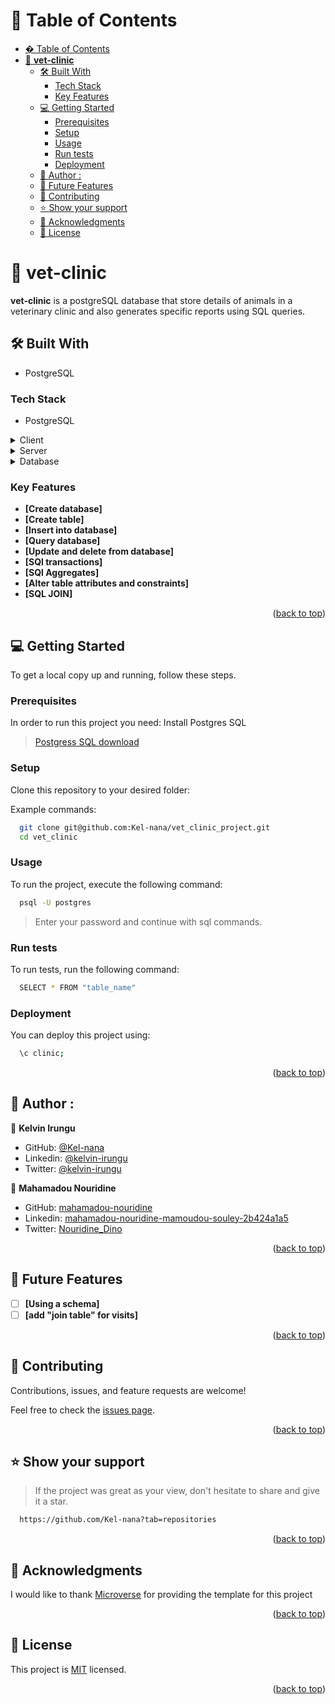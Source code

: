 <!-- TABLE OF CONTENTS -->

# 📗 Table of Contents

- [� Table of Contents](#-table-of-contents)
- [📖 **vet-clinic** ](#-vet-clinic-)
  - [🛠 Built With ](#-built-with-)
    - [Tech Stack ](#tech-stack-)
    - [Key Features ](#key-features-)
  - [💻 Getting Started ](#-getting-started-)
    - [Prerequisites](#prerequisites)
    - [Setup](#setup)
    - [Usage](#usage)
    - [Run tests](#run-tests)
    - [Deployment](#deployment)
  - [👥 Author : ](#-author--)
  - [🔭 Future Features ](#-future-features-)
  - [🤝 Contributing ](#-contributing-)
  - [⭐️ Show your support ](#️-show-your-support-)
  - [🙏 Acknowledgments ](#-acknowledgments-)
  - [📝 License ](#-license-)

<!-- PROJECT DESCRIPTION -->

# 📖 **vet-clinic** <a name="about-project"></a>

**vet-clinic** is a postgreSQL database that store details of animals in a veterinary clinic and also generates specific reports using SQL queries.

## 🛠 Built With <a name="built-with"></a>

- PostgreSQL

### Tech Stack <a name="tech-stack"></a>

- PostgreSQL

<details>
  <summary>Client</summary>
  <ul>
    <li><a href="https://www.postgresql.org/">PostgreSQL</a></li>
  </ul>
</details>

<details>
  <summary>Server</summary>
  <ul>
    <li><a href="https://expressjs.com/"></a></li>
  </ul>
</details>

<details>
<summary>Database</summary>
  <ul>
    <li><a href="https://www.postgresql.org/">PostgreSQL</a></li>
  </ul>
</details>

<!-- Features -->

### Key Features <a name="key-features"></a>

- **[Create database]**
- **[Create table]**
- **[Insert into database]**
- **[Query database]**
- **[Update and delete from database]**
- **[SQl transactions]**
- **[SQl Aggregates]**
- **[Alter table attributes and constraints]**
- **[SQL JOIN]**

<p align="right">(<a href="#readme-top">back to top</a>)</p>


<!-- GETTING STARTED -->

## 💻 Getting Started <a name="getting-started"></a>

To get a local copy up and running, follow these steps.

### Prerequisites

In order to run this project you need:
Install Postgres SQL

> [Postgress SQL download](https://www.postgresql.org/download/)

### Setup

Clone this repository to your desired folder:

Example commands:

```sh
  git clone git@github.com:Kel-nana/vet_clinic_project.git
  cd vet_clinic
```

### Usage

To run the project, execute the following command:

```sh
  psql -U postgres
```

> Enter your password and continue with sql commands.

### Run tests

To run tests, run the following command:

```sh
  SELECT * FROM "table_name"
```


### Deployment

You can deploy this project using:

```sh
  \c clinic;
```


<p align="right">(<a href="#readme-top">back to top</a>)</p>

<!-- AUTHORS -->

## 👥 Author : <a name="authors"></a>

👤 **Kelvin Irungu**

- GitHub: [@Kel-nana](https://github.com/Kel-nana)
- Linkedin: [@kelvin-irungu](https://www.linkedin.com/in/kelvin-irungu-838923249/)
- Twitter: [@kelvin-irungu](https://twitter.com/home)

👤 **Mahamadou Nouridine**

- GitHub: [mahamadou-nouridine](https://github.com/mahamadou-nouridine)
- Linkedin: [mahamadou-nouridine-mamoudou-souley-2b424a1a5](https://www.linkedin.com/in/mahamadou-nouridine)
- Twitter: [Nouridine_Dino](https://twitter.com/Nouridine_Dino)

<p align="right">(<a href="#readme-top">back to top</a>)</p>

<!-- FUTURE FEATURES -->

## 🔭 Future Features <a name="future-features"></a>

- [ ] **[Using a schema]**
- [ ] **[add "join table" for visits]**

<p align="right">(<a href="#readme-top">back to top</a>)</p>

<!-- CONTRIBUTING -->

## 🤝 Contributing <a name="contributing"></a>

Contributions, issues, and feature requests are welcome!

Feel free to check the [issues page](../../issues/).

<p align="right">(<a href="#readme-top">back to top</a>)</p>

<!-- SUPPORT -->

## ⭐️ Show your support <a name="support"></a>

> If the project was great as your view, don't hesitate to share and give it a star.

```sh
  https://github.com/Kel-nana?tab=repositories
```

<p align="right">(<a href="#readme-top">back to top</a>)</p>

<!-- ACKNOWLEDGEMENTS -->

## 🙏 Acknowledgments <a name="acknowledgements"></a>

I would like to thank [Microverse](https://github.com/microverseinc) for providing the template for this project

<p align="right">(<a href="#readme-top">back to top</a>)</p>

## 📝 License <a name="license"></a>

This project is [MIT](https://github.com/Kel-nana/vet_clinic_project/blob/animal/LICENCE) licensed.

<p align="right">(<a href="#readme-top">back to top</a>)</p>
<a name="readme-top"></a>
